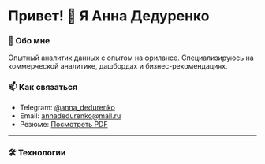 # Привет! 👋 Я Анна Дедуренко

### 🧠 Обо мне

Опытный аналитик данных с опытом на фрилансе. Специализируюсь на коммерческой аналитике, дашбордах и бизнес-рекомендациях. 

### 📫 Как связаться

- Telegram: [@anna_dedurenko](https://t.me/anna_dedurenko)
- Email: annadedurenko@mail.ru
- Резюме: [Посмотреть PDF](ссылка_на_твое_PDF)

---

### 🛠️ Технологии
